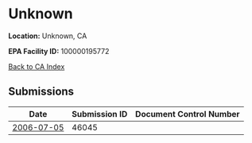# Unknown

**Location:** Unknown, CA

**EPA Facility ID:** 100000195772

[Back to CA Index](../../index.md)

## Submissions

| Date | Submission ID | Document Control Number |
|------|--------------|-------------------------|
| [2006-07-05](submissions/46045.md) | 46045 |  |
